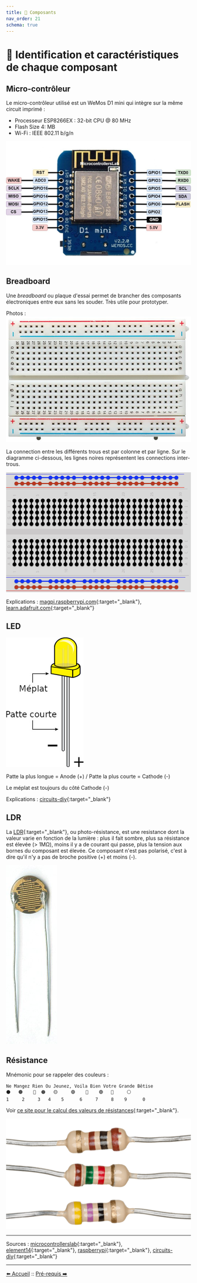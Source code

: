 ```yaml
---
title: 🔎 Composants
nav_order: 21
schema: true
---
```


# 🔎 Identification et caractéristiques de chaque composant

## Micro-contrôleur

Le micro-contrôleur utilisé est un WeMos D1 mini qui intègre sur la même circuit imprimé :
  - Processeur ESP8266EX : 32-bit CPU @ 80 MHz
  - Flash Size 4: MB
  - Wi-Fi : IEEE 802.11 b/g/n

![Pinout](resources/ESP8266-12E-Wemos-D1-Mini-pinout.jpg)

## Breadboard

Une _breadboard_ ou plaque d'essai permet de brancher des composants électroniques entre eux sans les souder. Très utile pour prototyper.

Photos :
![Breadboard](resources/breadboard.jpg)

La connection entre les différents trous est par colonne et par ligne. Sur le diagramme ci-dessous, les lignes noires représentent les connections inter-trous.

![Breadboard wiring](resources/breadboard-wiring.jpg)

Explications : [magpi.raspberrypi.com](https://magpi.raspberrypi.com/articles/breadboard-tutorial){:target="_blank"}, [learn.adafruit.com](https://learn.adafruit.com/breadboards-for-beginners){:target="_blank"}

## LED

![Pinout](resources/led-pinout.jpg)

Patte la plus longue = Anode (+) / Patte la plus courte = Cathode (-)

Le méplat est toujours du côté Cathode (-)

Explications : [circuits-diy](https://www.circuits-diy.com/how-to-blink-led-using-an-arduino/){:target="_blank"}

## LDR

La [LDR](https://en.wikipedia.org/wiki/Photoresistor){:target="_blank"}, ou photo-résistance, est une resistance dont la valeur varie en fonction de la lumière : plus il fait sombre, plus sa résistance est élevée (> 1MΩ), moins il y a de courant qui passe, plus la tension aux bornes du composant est élevée.
Ce composant n'est pas polarisé, c'est à dire qu'il n'y a pas de broche positive (+) et moins (-).

![LCD / photorésistance](resources/photoresistor.jpg)


## Résistance

Mnémonic pour se rappeler des couleurs :
```
Ne Mangez Rien Ou Jeunez, Voila Bien Votre Grande Bêtise
⚫   🟤    🔴  🟠   🟡     🟣    🔵    🟢   🔘     ⚪
1     2     3   4    5      6     7     8    9      0
```

Voir [ce site pour le calcul des valeurs de résistances](https://www.electronique-radioamateur.fr/elec/composants/resistance-code-couleurs.php){:target="_blank"}.

![resistance](resources/resistors.jpg)

----
Sources : [microcontrollerslab](https://microcontrollerslab.com){:target="_blank"}, [element14](https://element14.com){:target="_blank"}, [raspberrypi](https://magpi.raspberrypi.com){:target="_blank"}, [circuits-diy](https://www.circuits-diy.com){:target="_blank"}

----
[⬅️  Accueil](README.md) :: [Pré-requis ➡️](pre-requis.md)
